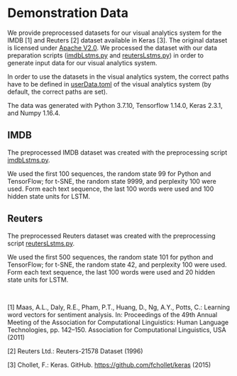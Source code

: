 # Demonstration Data

We provide preprocessed datasets for our visual analytics system for the IMDB [1] and Reuters [2] dataset available in Keras [3].
The original dataset is licensed under [Apache V2.0](https://github.com/keras-team/keras/blob/master/LICENSE).
We processed the dataset with our data preparation scripts ([imdbLstms.py](../dataPreparation/imdbLstms.py) and [reutersLstms.py](../dataPreparation/reutersLstms.py)) in order to generate input data for our visual analytics system.

In order to use the datasets in the visual analytics system, the correct paths have to be defined in [userData.toml](../visualAnalytics/userData.toml) of the visual analytics system (by default, the correct paths are set).

The data was generated with Python 3.7.10, Tensorflow 1.14.0, Keras 2.3.1, and Numpy 1.16.4.

## IMDB

The preprocessed IMDB dataset was created with the preprocessing script [imdbLstms.py](../dataPreparation/imdbLstms.py).

We used the first 100 sequences, the random state 99 for Python and TensorFlow; for t-SNE, the random state 9999, and perplexity 100 were used.
Form each text sequence, the last 100 words were used and 100 hidden state units for LSTM.

## Reuters

The preprocessed Reuters dataset was created with the preprocessing script [reutersLstms.py](../dataPreparation/reutersLstms.py).

We used the first 500 sequences, the random state 101 for python and TensorFlow; for t-SNE, the random state 42, and perplexity 100 were used.
Form each text sequence, the last 100 words were used and 20 hidden state units for LSTM.

&nbsp;

[1] Maas, A.L., Daly, R.E., Pham, P.T., Huang, D., Ng, A.Y., Potts, C.: Learning word vectors for sentiment analysis. 
In: Proceedings of the 49th Annual Meeting of the Association for Computational Linguistics: Human Language Technologies, pp. 142–150.
Association for Computational Linguistics, USA (2011)

[2] Reuters Ltd.: Reuters-21578 Dataset (1996)

[3] Chollet, F.: Keras. GitHub. https://github.com/fchollet/keras (2015)